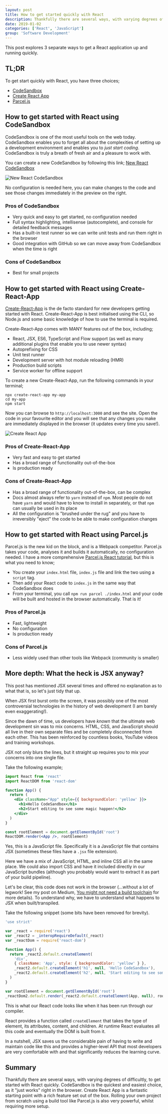 ```yaml
---
layout: post
title: How to get started quickly with React
description: Thankfully there are several ways, with varying degrees of difficultly, to get started with React quickly.
date: 2019-01-02
categories: ['React', 'JavaScript']
group: 'Software Development'
---
```


This post explores 3 separate ways to get a React application up and running quickly.

## TL;DR

To get start quickly with React, you have three choices;

- [CodeSandbox](https://codesandbox.io/s/new)
- [Create React App](https://reactjs.org/docs/create-a-new-react-app.html)
- [Parcel.js](/parcel.js/build-a-react-web-app-with-parcel/)

## How to get started with React using CodeSandbox

CodeSandbox is one of the most useful tools on the web today. CodeSandbox enables you to forget all about the complexities of setting up a development environment and enables you to _just start coding_. CodeSandbox is truly a breath of fresh air and a pleasure to work with.

You can create a new CodeSandbox by following this link; [New React CodeSandbox](https://codesandbox.io/s/new)

![New React CodeSandbox](new-react-codesandbox.png)

No configuration is needed here, you can make changes to the code and see those changes immediately in the preview on the right.

### Pros of CodeSandbox

- Very quick and easy to get started, no configuration needed
- Full syntax highlighting, intellisense (autocomplete), and console for detailed feedback messages
- Has a built-in test runner so we can write unit tests and run them right in the browser
- Good integration with GitHub so we can move away from CodeSandbox when the time is right

### Cons of CodeSandbox

- Best for small projects

## How to get started with React using Create-React-App

[Create-React-App](https://facebook.github.io/create-react-app/) is the de facto standard for new developers getting started with React. Create-React-App is best initialised using the CLI, so Node.js and some basic knowledge of how to use the terminal is required.

Create-React-App comes with MANY features out of the box, including;

- React, JSX, ES6, TypeScript and Flow support (as well as many additional plugins that enable you to use newer syntax)
- Autoprefixing for CSS
- Unit test runner
- Development server with hot module reloading (HMR)
- Production build scripts
- Service worker for offline support

To create a new Create-React-App, run the following commands in your terminal;

```shell
npx create-react-app my-app
cd my-app
npm start
```

Now you can browse to `http://localhost:3000` and see the site. Open the code in your favourite editor and you will see that any changes you make are immediately displayed in the browser (it updates every time you save!).

![Create React App](create-react-app.png)

### Pros of Create-React-App

- Very fast and easy to get started
- Has a broad range of functionality out-of-the-box
- Is production ready

### Cons of Create-React-App

- Has a broad range of functionality out-of-the-box, can be complex
- Docs almost always refer to `yarn` instead of `npm`. Most people do not have `yarn` and would have to know to install in separately, or that `npm` can usually be used in its place
- All the configuration is "brushed under the rug" and you have to irreversibly "eject" the code to be able to make configuration changes

## How to get started with React using Parcel.js

Parcel.js is the new kid on the block, and is a Webpack competitor. Parcel.js takes your code, analyses it and builds it automatically, no configuration needed. I have a more comprehensive [Parcel.js React tutorial](/parcel.js/build-a-react-web-app-with-parcel/), but this is what you need to know;

- You create your `index.html` file, `index.js` file and link the two using a `script` tag.
- Then add your React code to `index.js` in the same way that CodeSandbox does
- From your terminal, you call `npm run parcel ./index.html` and your code will be built and hosted in the browser automatically. That is it!

### Pros of Parcel.js

- Fast, lightweight
- No configuration
- Is production ready

### Cons of Parcel.js

- Less widely used than other tools like Webpack (community is smaller)

## More depth: What the heck is JSX anyway?

This post has mentioned JSX several times and offered no explanation as to what that is, so let's just tidy that up.

When JSX first burst onto the screen, it was possibly one of the most controversial technologies in the history of web development (I am barely even exaggerating!).

Since the dawn of time, us developers have _known_ that the ultimate web development sin was to mix concerns. HTML, CSS, and JavaScript should all live in their own separate files and be completely disconnected from each other. This has been reinforced by countless books, YouTube videos and training workshops.

JSX not only blurs the lines, but it straight up requires you to mix your concerns into one single file.

Take the following example;

```jsx
import React from 'react'
import ReactDOM from 'react-dom'

function App() {
  return (
    <div className="App" style={{ backgroundColor: 'yellow' }}>
      <h1>Hello CodeSandbox</h1>
      <h2>Start editing to see some magic happen!</h2>
    </div>
  )
}

const rootElement = document.getElementById('root')
ReactDOM.render(<App />, rootElement)
```

Yes, this is a JavaScript file. Specifically it is a JavaScript file that contains JSX (sometimes these files have a `.jsx` file extension).

Here we have a mix of JavaScript, HTML, and inline CSS all in the same place. We could also import CSS and have it included directly in our JavaScript bundles (although you probably would want to extract it as part of your build pipeline).

Let's be clear, this code does not work in the browser (...without a lot of legwork! See my post on Medium, [You might not need a build toolchain](https://itnext.io/you-might-not-need-a-build-toolchain-324edcef7f9a) for more details). To understand why, we have to understand what happens to JSX when built/transpiled.

Take the following snippet (some bits have been removed for brevity).

```jsx
'use strict'

var _react = require('react')
var _react2 = _interopRequireDefault(_react)
var _reactDom = require('react-dom')

function App() {
  return _react2.default.createElement(
    'div',
    { className: 'App', style: { backgroundColor: 'yellow' } },
    _react2.default.createElement('h1', null, 'Hello CodeSandbox'),
    _react2.default.createElement('h2', null, 'Start editing to see some magic happen!')
  )
}

var rootElement = document.getElementById('root')
_reactDom2.default.render(_react2.default.createElement(App, null), rootElement)
```

This is what our React code looks like when it has been run through our compiler.

React provides a function called `createElement` that takes the type of element, its attributes, content, and children. At runtime React evaluates all this code and eventually the DOM is built from it.

In a nutshell, JSX saves us the considerable pain of having to write and maintain code like this and provides a higher-level API that most developers are very comfortable with and that significantly reduces the learning curve.

## Summary

Thankfully there are several ways, with varying degrees of difficultly, to get started with React quickly. CodeSandbox is the quickest and easiest choice, as it "just works" right in the browser. Create React App is a fantastic starting point with a rich feature set out of the box. Rolling your own project from scratch using a build tool like Parcel.js is also very powerful, whilst requiring more setup.
